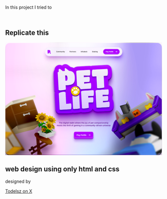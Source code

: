 <p>In this project I tried to</p>
<br>
<h2>Replicate this</h2>
<img src="Screenshot 2024-08-03 230118.png" alt="Girl in a jacket" width="500">
<h2>web design using only html and css</h2>
<p>designed by</p>
<a href="https://x.com/todelsz">Todelsz on X</a>
